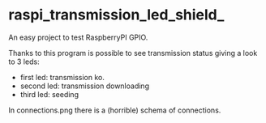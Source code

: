 raspi_transmission_led_shield_
=============================

An easy project to test RaspberryPI GPIO. 

Thanks to this program is possible to see transmission status
giving a look to 3 leds:
  * first led: transmission ko.
  * second led: transmission downloading
  * third led: seeding

In connections.png there is a (horrible) schema of connections.



